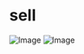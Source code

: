 # sell

![Image](https://github.com/liubing67/sell/blob/master/image/1.png)
![Image](https://github.com/liubing67/sell/blob/master/image/2.png)

